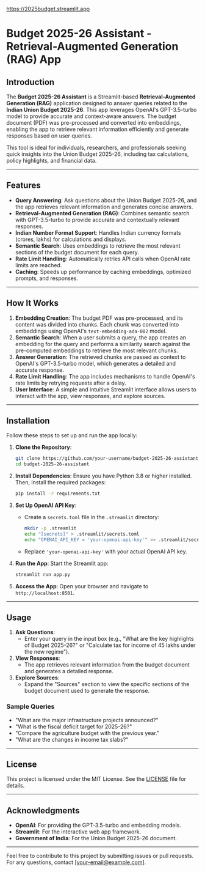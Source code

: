 https://2025budget.streamlit.app

# Budget 2025-26 Assistant - Retrieval-Augmented Generation (RAG) App

## Introduction
The **Budget 2025-26 Assistant** is a Streamlit-based **Retrieval-Augmented Generation (RAG)** application designed to answer queries related to the **Indian Union Budget 2025-26**. This app leverages OpenAI's GPT-3.5-turbo model to provide accurate and context-aware answers. The budget document (PDF) was pre-processed and converted into embeddings, enabling the app to retrieve relevant information efficiently and generate responses based on user queries.

This tool is ideal for individuals, researchers, and professionals seeking quick insights into the Union Budget 2025-26, including tax calculations, policy highlights, and financial data.

---

## Features
- **Query Answering**: Ask questions about the Union Budget 2025-26, and the app retrieves relevant information and generates concise answers.
- **Retrieval-Augmented Generation (RAG)**: Combines semantic search with GPT-3.5-turbo to provide accurate and contextually relevant responses.
- **Indian Number Format Support**: Handles Indian currency formats (crores, lakhs) for calculations and displays.
- **Semantic Search**: Uses embeddings to retrieve the most relevant sections of the budget document for each query.
- **Rate Limit Handling**: Automatically retries API calls when OpenAI rate limits are reached.
- **Caching**: Speeds up performance by caching embeddings, optimized prompts, and responses.

---

## How It Works
1. **Embedding Creation**: The budget PDF was pre-processed, and its content was divided into chunks. Each chunk was converted into embeddings using OpenAI's `text-embedding-ada-002` model.
2. **Semantic Search**: When a user submits a query, the app creates an embedding for the query and performs a similarity search against the pre-computed embeddings to retrieve the most relevant chunks.
3. **Answer Generation**: The retrieved chunks are passed as context to OpenAI's GPT-3.5-turbo model, which generates a detailed and accurate response.
4. **Rate Limit Handling**: The app includes mechanisms to handle OpenAI's rate limits by retrying requests after a delay.
5. **User Interface**: A simple and intuitive Streamlit interface allows users to interact with the app, view responses, and explore sources.

---

## Installation
Follow these steps to set up and run the app locally:

1. **Clone the Repository**:
   ```bash
   git clone https://github.com/your-username/budget-2025-26-assistant.git
   cd budget-2025-26-assistant
   ```

2. **Install Dependencies**:
   Ensure you have Python 3.8 or higher installed. Then, install the required packages:
   ```bash
   pip install -r requirements.txt
   ```

3. **Set Up OpenAI API Key**:
   - Create a `secrets.toml` file in the `.streamlit` directory:
     ```bash
     mkdir -p .streamlit
     echo "[secrets]" > .streamlit/secrets.toml
     echo "OPENAI_API_KEY = 'your-openai-api-key'" >> .streamlit/secrets.toml
     ```
   - Replace `'your-openai-api-key'` with your actual OpenAI API key.

4. **Run the App**:
   Start the Streamlit app:
   ```bash
   streamlit run app.py
   ```

5. **Access the App**:
   Open your browser and navigate to `http://localhost:8501`.

---

## Usage
1. **Ask Questions**:
   - Enter your query in the input box (e.g., "What are the key highlights of Budget 2025-26?" or "Calculate tax for income of 45 lakhs under the new regime").
2. **View Responses**:
   - The app retrieves relevant information from the budget document and generates a detailed response.
3. **Explore Sources**:
   - Expand the "Sources" section to view the specific sections of the budget document used to generate the response.

### Sample Queries
- "What are the major infrastructure projects announced?"
- "What is the fiscal deficit target for 2025-26?"
- "Compare the agriculture budget with the previous year."
- "What are the changes in income tax slabs?"

---

## License
This project is licensed under the MIT License. See the [LICENSE](LICENSE) file for details.

---

## Acknowledgments
- **OpenAI**: For providing the GPT-3.5-turbo and embedding models.
- **Streamlit**: For the interactive web app framework.
- **Government of India**: For the Union Budget 2025-26 document.

---

Feel free to contribute to this project by submitting issues or pull requests. For any questions, contact [your-email@example.com].
